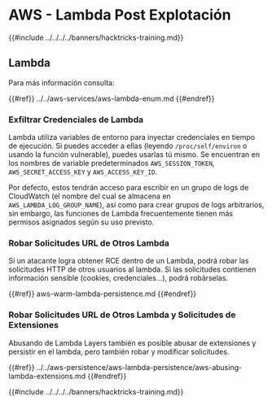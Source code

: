 # AWS - Lambda Post Explotación

{{#include ../../../../banners/hacktricks-training.md}}

## Lambda

Para más información consulta:

{{#ref}}
../../aws-services/aws-lambda-enum.md
{{#endref}}

### Exfiltrar Credenciales de Lambda

Lambda utiliza variables de entorno para inyectar credenciales en tiempo de ejecución. Si puedes acceder a ellas (leyendo `/proc/self/environ` o usando la función vulnerable), puedes usarlas tú mismo. Se encuentran en los nombres de variable predeterminados `AWS_SESSION_TOKEN`, `AWS_SECRET_ACCESS_KEY` y `AWS_ACCESS_KEY_ID`.

Por defecto, estos tendrán acceso para escribir en un grupo de logs de CloudWatch (el nombre del cual se almacena en `AWS_LAMBDA_LOG_GROUP_NAME`), así como para crear grupos de logs arbitrarios, sin embargo, las funciones de Lambda frecuentemente tienen más permisos asignados según su uso previsto.

### Robar Solicitudes URL de Otros Lambda

Si un atacante logra obtener RCE dentro de un Lambda, podrá robar las solicitudes HTTP de otros usuarios al lambda. Si las solicitudes contienen información sensible (cookies, credenciales...), podrá robárselas.

{{#ref}}
aws-warm-lambda-persistence.md
{{#endref}}

### Robar Solicitudes URL de Otros Lambda y Solicitudes de Extensiones

Abusando de Lambda Layers también es posible abusar de extensiones y persistir en el lambda, pero también robar y modificar solicitudes.

{{#ref}}
../../aws-persistence/aws-lambda-persistence/aws-abusing-lambda-extensions.md
{{#endref}}

{{#include ../../../../banners/hacktricks-training.md}}
